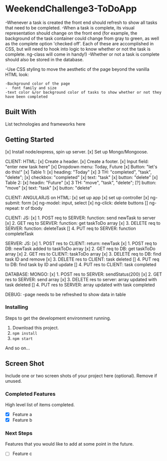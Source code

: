 # WeekendChallenge3-ToDoApp



-Whenever a task is created the front end should refresh to show all tasks that need to be completed.
-When a task is complete, its visual representation should change on the front end (for example, the background of the task container could change from gray to green, as well as the complete option 'checked off'. Each of these are accomplished in CSS, but will need to hook into logic to know whether or not the task is complete. ng-class will come in handy!)
-Whether or not a task is complete should also be stored in the database.

-Use CSS styling to move the aesthetic of the page beyond the vanilla HTML look:

    -Background color of the page
    -  font family and size
    -text color &/or background color of tasks to show whether or not they have been completed

## Built With

List technologies and frameworks here

## Getting Started
[x]  Install node/express, spin up server.
[x]  Set up Mongo/Mongoose.

CLIENT: HTML:
[x]  Create a header.
[x]  Create a footer.
[x]  Input field: "enter new task here"
[x]  Dropdown menu: Today, Future
[x]  Button: "let's do this!"
[x]  Table 1: 
    [x]  heading: "Today" 
    [x]  3 TH: "completed", "task", "delete";
    [x]  checkbox: "completed"
    [x]  text: "task"
    [x]  button: "delete"
[x]  Table 2:
    [x]  headin: "Future"
    [x]  3 TH: "move", "task", "delete";
    [?]  button: "move"
    [x]  text: "task"
    [x]  button: "delete"

CLIENT: ANGULARJS on HTML:
[x]  set up app
[x]  set up controller
[x]  ng-submit: form
[x]  ng-model: input, select
[x]  ng-click: delete buttons
[]  ng-repeat: tr of tbody

CLIENT: JS:
[x]  1. POST req to SERVER: function: send newTask to server
[x]  2. GET req to SERVER: function: get taskToDo array
[x]  3. DELETE req to SERVER: function: deleteTask
[]  4. PUT req to SERVER: function completeTask

SERVER: JS:
[x]  1. POST res to CLIENT: return: newTask
[x]  1. POST req to DB: newTask added to taskToDo array 
[x]  2. GET req to DB: get taskToDo array 
[x]  2. GET res to CLIENT: taskToDo array 
[x]  3. DELETE req to DB: find task ID and remove
[x]  3. DELETE res to CLIENT: task deleted
[]  4. PUT req to DB: find task by ID and update
[]  4. PUT res to CLIENT: task completed

DATABASE: MONGO:
[x]  1. POST res to SERVER: sendStatus(200)
[x]  2. GET res to SERVER: send array 
[x]  3. DELETE res to server: array updated with task deleted
[]  4. PUT res to SERVER: array updated with task completed

DEBUG:
-page needs to be refreshed to show data in table



### Installing

Steps to get the development environment running.

1. Download this project.
2. `npm install`
3. `npm start`

And so on...

## Screen Shot

Include one or two screen shots of your project here (optional). Remove if unused.

### Completed Features

High level list of items completed.

- [x] Feature a
- [x] Feature b

### Next Steps

Features that you would like to add at some point in the future.

- [ ] Feature c
